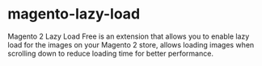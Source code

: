 # magento-lazy-load
Magento 2 Lazy Load Free is an extension that allows you to enable lazy load for the images on your Magento 2 store, allows loading images when scrolling down to reduce loading time for better performance.
